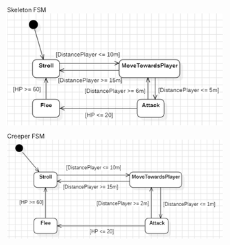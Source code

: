 Skeleton FSM
![FSM1](../assets/images/학교-과제-간단한-FSM-사진/SkeletonFSM.PNG)

Creeper FSM
![FSM2](../assets/images/학교-과제-간단한-FSM-사진/CreeperFSM.PNG)
